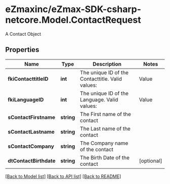 # eZmaxinc/eZmax-SDK-csharp-netcore.Model.ContactRequest
A Contact Object
## Properties

Name | Type | Description | Notes
------------ | ------------- | ------------- | -------------
**fkiContacttitleID** | **int** | The unique ID of the Contacttitle.  Valid values:  |Value|Description| |-|-| |1|Ms.| |2|Mr.| |4|(Blank)| |5|Me (For Notaries)| | 
**fkiLanguageID** | **int** | The unique ID of the Language.  Valid values:  |Value|Description| |-|-| |1|French| |2|English| | 
**sContactFirstname** | **string** | The First name of the contact | 
**sContactLastname** | **string** | The Last name of the contact | 
**sContactCompany** | **string** | The Company name of the contact | 
**dtContactBirthdate** | **string** | The Birth Date of the contact | [optional] 

[[Back to Model list]](../README.md#documentation-for-models) [[Back to API list]](../README.md#documentation-for-api-endpoints) [[Back to README]](../README.md)

